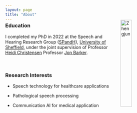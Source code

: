 ```yaml
---
layout: page
title: "About"
---
```

<div style="margin-top: -20px;">
<img src="/files/Thumbnail.png" alt="Zhengjun" style="width: 26.7%; margin-left: 35px; float: right;">
</div>


### Education ###
I completed my PhD in 2022 at the Speech and Hearing Research Group ([SPandH](https://www.sheffield.ac.uk/dcs/research/groups/spandh)), <u>University of Sheffield</u>, under the joint supervision of Professor [Heidi Christensen](https://www.sheffield.ac.uk/dcs/people/academic/heidi-christensen/) Professor [Jon Barker](http://staffwww.dcs.shef.ac.uk/people/J.Barker/).

<!-- I received my <u>MSc</u> and <u>BSc</u> degrees from the University of Edinburgh (UK) and Shanghai University (China), respectively, with degrees in Artificial Intelligence and Telecommunication Engineering. -->

<br>

### Research Interests ###
  * Speech technology for healthcare applications
  
  * Pathological speech processing
  
  * Communication AI for medical application
